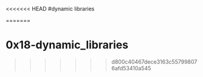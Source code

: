 <<<<<<< HEAD
#dynamic libraries

=======
# 0x18-dynamic_libraries
>>>>>>> d800c40467dece3163c557998076afd53410a545
